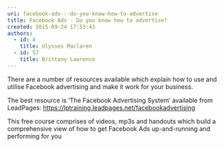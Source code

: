 ```yaml
---
uri: facebook-ads---do-you-know-how-to-advertise
title: Facebook Ads - Do you know how to advertise?
created: 2015-09-24 17:53:43
authors:
  - id: 4
    title: Ulysses Maclaren
  - id: 57
    title: Brittany Lawrence
---
```





<span class='intro'> <p>​There are a number of resources available which explain how to use and utilise Facebook advertising and make it work for your business.&#160;​<br></p> </span>

<p class="p1">​The best resource is ‘The Facebook Advertising System’ available from LeadPages&#58; <span class="s1"><a href="https&#58;//lptraining.leadpages.net/facebookadvertising/">https&#58;//lptraining.leadpages.net/facebookadvertising</a>​</span></p><p class="p1">This free course comprises of videos, mp3s and handouts which build a comprehensive view of how to get Facebook Ads up-and-running and performing for you&#160;​​</p>


